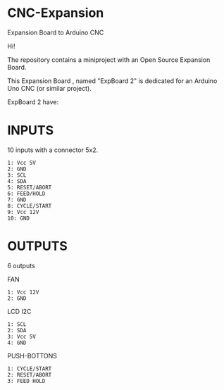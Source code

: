 # CNC-Expansion 
Expansion Board to Arduino CNC

Hi!

The repository contains a miniproject with an Open Source Expansion Board.

This Expansion Board , named "ExpBoard 2" is dedicated for an Arduino Uno CNC (or similar project).

ExpBoard 2 have:

  # INPUTS
  10 inputs with a connector 5x2.
  
    1: Vcc 5V
    2: GND  
    3: SCL
    4: SDA
    5: RESET/ABORT
    6: FEED/HOLD
    7: GND
    8: CYCLE/START
    9: Vcc 12V
    10: GND
  # OUTPUTS
  6 outputs
  
   FAN 
   
    1: Vcc 12V
    2: GND
    
   LCD I2C

    1: SCL
    2: SDA
    3: Vcc 5V
    4: GND
   PUSH-BOTTONS
    
    1: CYCLE/START
    2: RESET/ABORT
    3: FEED HOLD
		

		

    

